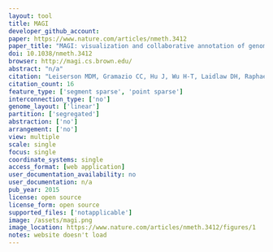 ```yaml
---
layout: tool 
title: MAGI
developer_github_account: 
paper: https://www.nature.com/articles/nmeth.3412
paper_title: "MAGI: visualization and collaborative annotation of genomic aberrations."
doi: 10.1038/nmeth.3412
browser: http://magi.cs.brown.edu/
abstract: "n/a"
citation: "Leiserson MDM, Gramazio CC, Hu J, Wu H-T, Laidlaw DH, Raphael BJ. MAGI: visualization and collaborative annotation of genomic aberrations. Nat Methods. nature.com; 2015;12: 483–484."
citation_count: 16
feature_type: ['segment sparse', 'point sparse']
interconnection_type: ['no']
genome_layout: ['linear']
partition: ['segregated']
abstraction: ['no']
arrangement: ['no']
view: multiple
scale: single
focus: single
coordinate_systems: single
access_format: [web application]
user_documentation_availability: no
user_documentation: n/a
pub_year: 2015
license: open source
license_form: open source
supported_files: ['notapplicable']
image: /assets/magi.png
image_location: https://www.nature.com/articles/nmeth.3412/figures/1
notes: website doesn't load
---
```

